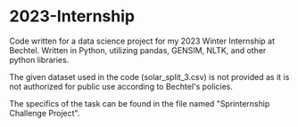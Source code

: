 # 2023-Internship
Code written for a data science project for my 2023 Winter Internship at Bechtel. Written in Python, utilizing pandas, GENSIM, NLTK, and other python libraries.

The given dataset used in the code (solar_split_3.csv) is not provided as it is not authorized for public use according to Bechtel's policies.

The specifics of the task can be found in the file named "Sprinternship Challenge Project".
